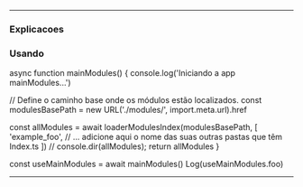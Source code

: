 
---
### Explicacoes

### Usando

async function mainModules() {
  console.log('Iniciando a app mainModules...')

  // Define o caminho base onde os módulos estão localizados.
  const modulesBasePath = new URL('./modules/', import.meta.url).href

  const allModules = await loaderModulesIndex(modulesBasePath, [
    'example_foo',
    // ... adicione aqui o nome das suas outras pastas que têm Index.ts
  ])
  // console.dir(allModules);
  return allModules
}

const useMainModules = await mainModules()
Log(useMainModules.foo)

---
